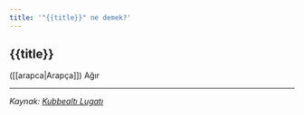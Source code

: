 ```yaml
---
title: '"{{title}}" ne demek?'
---
```


## {{title}}
([[arapca|Arapça]]) Ağır

---
*Kaynak: [Kubbealtı Lugatı](https://www.lugatim.com/s/{{title}})*